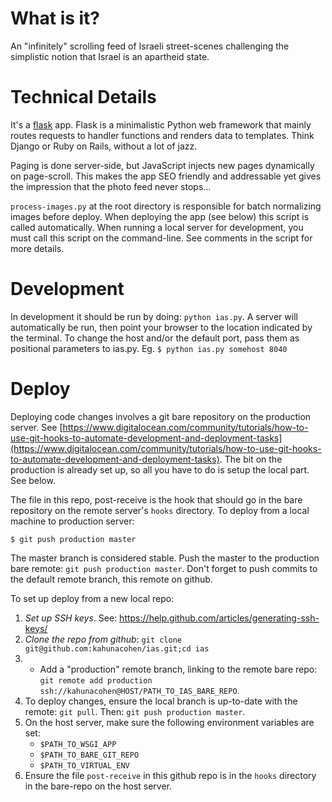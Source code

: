 # What is it?
An "infinitely" scrolling feed of Israeli street-scenes challenging the simplistic notion that Israel is an apartheid state. 

# Technical Details
It's a [flask](http://flask.pocoo.org/) app. Flask is a minimalistic Python web framework that mainly routes requests
to handler functions and renders data to templates. Think Django or Ruby on Rails, without a lot of jazz.

Paging is done server-side, but JavaScript injects new pages dynamically on page-scroll. This makes the app SEO friendly
and addressable yet gives the impression that the photo feed never stops... 

`process-images.py` at the root directory is responsible for batch normalizing images before deploy. When deploying
the app (see below) this script is called automatically. When running a local server for development, you must call
this script on the command-line. See comments in the script for more details.

# Development  
In development it should be run
by doing: `python ias.py`. A server will automatically be run,
then point your browser to the location indicated by the terminal. To change the host and/or the default port,
pass them as positional parameters to ias.py. Eg. `$ python ias.py somehost 8040` 

# Deploy
Deploying code changes involves a git bare repository on the production server. See [https://www.digitalocean.com/community/tutorials/how-to-use-git-hooks-to-automate-development-and-deployment-tasks](https://www.digitalocean.com/community/tutorials/how-to-use-git-hooks-to-automate-development-and-deployment-tasks). The
bit on the production is already set up, so all you have to do is setup the local part. See below.

The file in this repo, post-receive is the hook that should go in the bare repository on the remote server's `hooks` directory.
To deploy from a local machine to production server:

    $ git push production master

The master branch is considered stable. Push the master to the production bare remote: `git push production master`. Don't
forget to push commits to the default remote branch, this remote on github.

To set up deploy from a new local repo:

1. *Set up SSH keys*. See: https://help.github.com/articles/generating-ssh-keys/
1. *Clone the repo from github*: `git clone git@github.com:kahunacohen/ias.git;cd ias`
1. * Add a "production" remote branch, linking to the remote bare repo: `git remote add production ssh://kahunacohen@HOST/PATH_TO_IAS_BARE_REPO`.
1. To deploy changes, ensure the local branch is up-to-date with the remote: `git pull`. Then: 
`git push production master`.
1. On the host server, make sure the following environment variables are set:
   * `$PATH_TO_WSGI_APP`
   * `$PATH_TO_BARE_GIT_REPO`
   * `$PATH_TO_VIRTUAL_ENV`
1. Ensure the file `post-receive` in this github repo is in the `hooks` directory in the bare-repo on the host server. 
